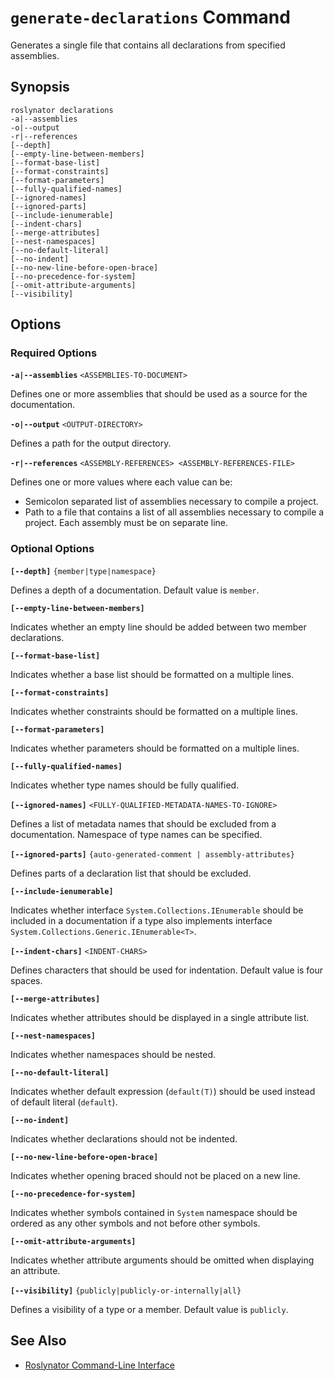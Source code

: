 
# `generate-declarations` Command

Generates a single file that contains all declarations from specified assemblies.

## Synopsis

```
roslynator declarations
-a|--assemblies
-o|--output
-r|--references
[--depth]
[--empty-line-between-members]
[--format-base-list]
[--format-constraints]
[--format-parameters]
[--fully-qualified-names]
[--ignored-names]
[--ignored-parts]
[--include-ienumerable]
[--indent-chars]
[--merge-attributes]
[--nest-namespaces]
[--no-default-literal]
[--no-indent]
[--no-new-line-before-open-brace]
[--no-precedence-for-system]
[--omit-attribute-arguments]
[--visibility]
```

## Options

### Required Options

**`-a|--assemblies`** `<ASSEMBLIES-TO-DOCUMENT>`

Defines one or more assemblies that should be used as a source for the documentation.

**`-o|--output`** `<OUTPUT-DIRECTORY>`

Defines a path for the output directory.

**`-r|--references`** `<ASSEMBLY-REFERENCES> <ASSEMBLY-REFERENCES-FILE>`

Defines one or more values where each value can be:

* Semicolon separated list of assemblies necessary to compile a project.
* Path to a file that contains a list of all assemblies necessary to compile a project. Each assembly must be on separate line.

### Optional Options

**`[--depth]`** `{member|type|namespace}`

Defines a depth of a documentation. Default value is `member`.

**`[--empty-line-between-members]`**

Indicates whether an empty line should be added between two member declarations.

**`[--format-base-list]`**

Indicates whether a base list should be formatted on a multiple lines.

**`[--format-constraints]`**

Indicates whether constraints should be formatted on a multiple lines.

**`[--format-parameters]`**

Indicates whether parameters should be formatted on a multiple lines.

**`[--fully-qualified-names]`**

Indicates whether type names should be fully qualified.

**`[--ignored-names]`** `<FULLY-QUALIFIED-METADATA-NAMES-TO-IGNORE>`

Defines a list of metadata names that should be excluded from a documentation. Namespace of type names can be specified.

**`[--ignored-parts]`** `{auto-generated-comment | assembly-attributes}`

Defines parts of a declaration list that should be excluded.

**`[--include-ienumerable]`**

Indicates whether interface `System.Collections.IEnumerable` should be included in a documentation if a type also implements interface `System.Collections.Generic.IEnumerable<T>`.

**`[--indent-chars]`** `<INDENT-CHARS>`

Defines characters that should be used for indentation. Default value is four spaces.

**`[--merge-attributes]`**

Indicates whether attributes should be displayed in a single attribute list.

**`[--nest-namespaces]`**

Indicates whether namespaces should be nested.

**`[--no-default-literal]`**

Indicates whether default expression (`default(T)`) should be used instead of default literal (`default`).

**`[--no-indent]`**

Indicates whether declarations should not be indented.

**`[--no-new-line-before-open-brace]`**

Indicates whether opening braced should not be placed on a new line.

**`[--no-precedence-for-system]`**

Indicates whether symbols contained in `System` namespace should be ordered as any other symbols and not before other symbols.

**`[--omit-attribute-arguments]`**

Indicates whether attribute arguments should be omitted when displaying an attribute.

**`[--visibility]`** `{publicly|publicly-or-internally|all}`

Defines a visibility of a type or a member. Default value is `publicly`.

## See Also

* [Roslynator Command-Line Interface](README.md)
